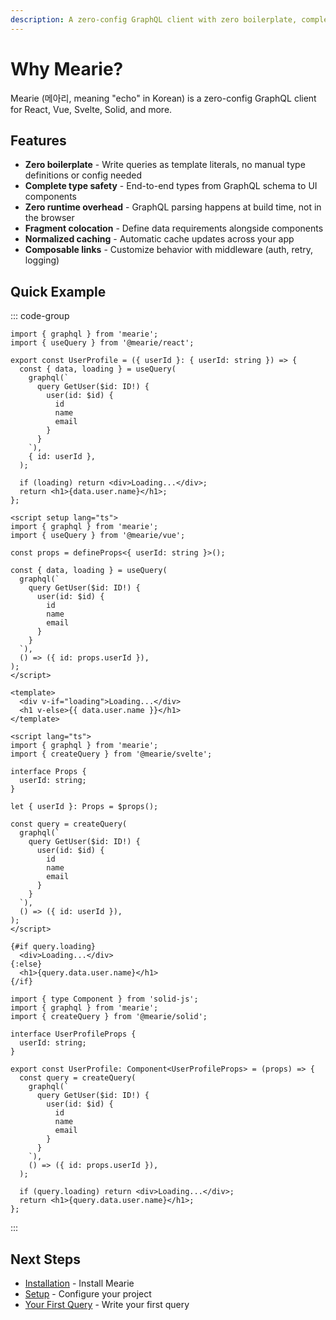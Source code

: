 ```yaml
---
description: A zero-config GraphQL client with zero boilerplate, complete type safety, and zero runtime overhead. Learn why Mearie is different and see quick examples.
---
```


# Why Mearie?

Mearie (메아리, meaning "echo" in Korean) is a zero-config GraphQL client for React, Vue, Svelte, Solid, and more.

## Features

- **Zero boilerplate** - Write queries as template literals, no manual type definitions or config needed
- **Complete type safety** - End-to-end types from GraphQL schema to UI components
- **Zero runtime overhead** - GraphQL parsing happens at build time, not in the browser
- **Fragment colocation** - Define data requirements alongside components
- **Normalized caching** - Automatic cache updates across your app
- **Composable links** - Customize behavior with middleware (auth, retry, logging)

## Quick Example

::: code-group

```tsx [React]
import { graphql } from 'mearie';
import { useQuery } from '@mearie/react';

export const UserProfile = ({ userId }: { userId: string }) => {
  const { data, loading } = useQuery(
    graphql(`
      query GetUser($id: ID!) {
        user(id: $id) {
          id
          name
          email
        }
      }
    `),
    { id: userId },
  );

  if (loading) return <div>Loading...</div>;
  return <h1>{data.user.name}</h1>;
};
```

```vue [Vue]
<script setup lang="ts">
import { graphql } from 'mearie';
import { useQuery } from '@mearie/vue';

const props = defineProps<{ userId: string }>();

const { data, loading } = useQuery(
  graphql(`
    query GetUser($id: ID!) {
      user(id: $id) {
        id
        name
        email
      }
    }
  `),
  () => ({ id: props.userId }),
);
</script>

<template>
  <div v-if="loading">Loading...</div>
  <h1 v-else>{{ data.user.name }}</h1>
</template>
```

```svelte [Svelte]
<script lang="ts">
import { graphql } from 'mearie';
import { createQuery } from '@mearie/svelte';

interface Props {
  userId: string;
}

let { userId }: Props = $props();

const query = createQuery(
  graphql(`
    query GetUser($id: ID!) {
      user(id: $id) {
        id
        name
        email
      }
    }
  `),
  () => ({ id: userId }),
);
</script>

{#if query.loading}
  <div>Loading...</div>
{:else}
  <h1>{query.data.user.name}</h1>
{/if}
```

```tsx [Solid]
import { type Component } from 'solid-js';
import { graphql } from 'mearie';
import { createQuery } from '@mearie/solid';

interface UserProfileProps {
  userId: string;
}

export const UserProfile: Component<UserProfileProps> = (props) => {
  const query = createQuery(
    graphql(`
      query GetUser($id: ID!) {
        user(id: $id) {
          id
          name
          email
        }
      }
    `),
    () => ({ id: props.userId }),
  );

  if (query.loading) return <div>Loading...</div>;
  return <h1>{query.data.user.name}</h1>;
};
```

:::

## Next Steps

- [Installation](/getting-started/installation) - Install Mearie
- [Setup](/getting-started/setup) - Configure your project
- [Your First Query](/getting-started/your-first-query) - Write your first query
